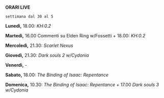 
<b>ORARI LIVE</b>
 
<code>settimana dal 30 al 5</code>
 
<b>Lunedì,</b> 18.00: <i>KH:0.2</i>

<b>Martedì,</b> 16.00 Commenti su Elden Ring w/Fossetti + 18.00: <i>KH:0.2</i>

<b>Mercoledì,</b> 21.30: <i>Scarlet Nexus</i>

<b>Giovedì,</b> 21.30: <i>Dark souls 2 w/Cydonia</i> 

<b>Venerdì,</b> -

<b>Sabato,</b> 18.00: <i>The Binding of Isaac: Repentance</i>

<b>Domenica,</b> 10.30: <i>The Binding of Isaac: Repentance</i> + 17.00 <i>Dark souls 3 w/Cydonia</i> 
